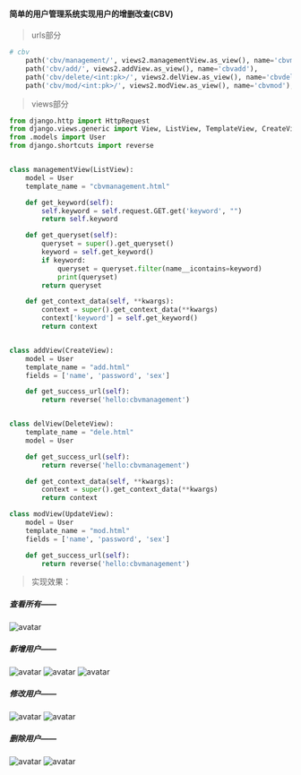#### 简单的用户管理系统实现用户的增删改查(CBV)
>urls部分
```python
# cbv
    path('cbv/management/', views2.managementView.as_view(), name='cbvmanagement'),
    path('cbv/add/', views2.addView.as_view(), name='cbvadd'),
    path('cbv/delete/<int:pk>/', views2.delView.as_view(), name='cbvdel'),
    path('cbv/mod/<int:pk>/', views2.modView.as_view(), name='cbvmod'),
```
>views部分
```python
from django.http import HttpRequest
from django.views.generic import View, ListView, TemplateView, CreateView, UpdateView, DeleteView
from .models import User
from django.shortcuts import reverse


class managementView(ListView):
    model = User
    template_name = "cbvmanagement.html"

    def get_keyword(self):
        self.keyword = self.request.GET.get('keyword', "")
        return self.keyword

    def get_queryset(self):
        queryset = super().get_queryset()
        keyword = self.get_keyword()
        if keyword:
            queryset = queryset.filter(name__icontains=keyword)
            print(queryset)
        return queryset

    def get_context_data(self, **kwargs):
        context = super().get_context_data(**kwargs)
        context['keyword'] = self.get_keyword()
        return context


class addView(CreateView):
    model = User
    template_name = "add.html"
    fields = ['name', 'password', 'sex']

    def get_success_url(self):
        return reverse('hello:cbvmanagement')


class delView(DeleteView):
    template_name = "dele.html"
    model = User

    def get_success_url(self):
        return reverse('hello:cbvmanagement')

    def get_context_data(self, **kwargs):
        context = super().get_context_data(**kwargs)
        return context

class modView(UpdateView):
    model = User
    template_name = "mod.html"
    fields = ['name', 'password', 'sex']

    def get_success_url(self):
        return reverse('hello:cbvmanagement')
```
>实现效果：
##### 查看所有——
![avatar](https://cdn.jsdelivr.net/gh/YanYuHanYun/image/406d460cbba23e21721c76aec752409e.png)
##### 新增用户——
![avatar](http://chuantu.xyz/t6/728/1586530952x992239408.png)
![avatar](http://chuantu.xyz/t6/728/1586530994x977013264.png)
![avatar](http://chuantu.xyz/t6/728/1586531024x977013264.png)

##### 修改用户——
![avatar](http://chuantu.xyz/t6/728/1586531053x992239408.png)
![avatar](http://chuantu.xyz/t6/728/1586531095x992239408.png)

##### 删除用户——
![avatar](http://chuantu.xyz/t6/728/1586531119x992239408.png)
![avatar](http://chuantu.xyz/t6/728/1586531150x992239408.png)